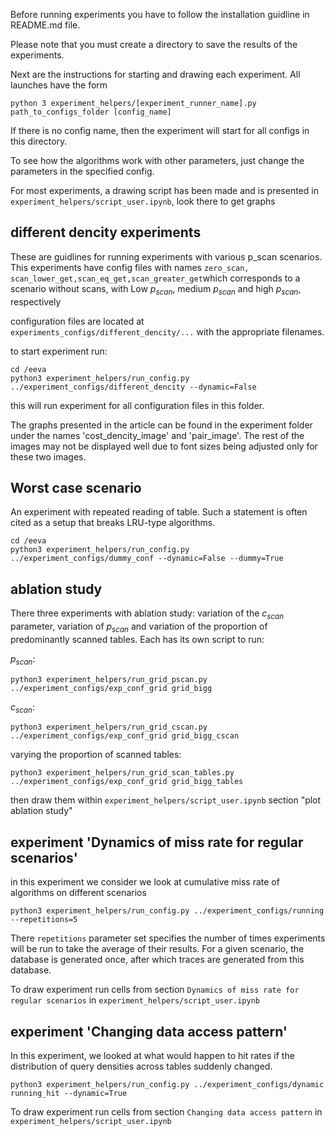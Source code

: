Before running experiments you have to follow the installation guidline in README.md file. 

Please note that you must create a directory to save the results of the experiments.

Next are the instructions for starting and drawing each experiment. All launches have the form

```
python 3 experiment_helpers/[experiment_runner_name].py path_to_configs_folder [config_name]
```

If there is no config name, then the experiment will start for all configs in this directory.

To see how the algorithms work with other parameters, just change the parameters in the specified config.

For most experiments, a drawing script has been made and is presented in `experiment_helpers/script_user.ipynb`, look there to get graphs 


## different dencity experiments
These are guidlines for running experiments with various p_scan scenarios. This experiments have config files with names `zero_scan, scan_lower_get,scan_eq_get,scan_greater_get`which corresponds to a scenario without scans, with Low $p_{scan}$, medium $p_{scan}$ and high $p_{scan}$, respectively

configuration files are located at `experiments_configs/different_dencity/...` with the appropriate filenames.

to start experiment run:

```
cd /eeva
python3 experiment_helpers/run_config.py ../experiment_configs/different_dencity --dynamic=False
```

this will run experiment for all configuration files in this folder.

The graphs presented in the article can be found in the experiment folder under the names 'cost_dencity_image' and 'pair_image'. The rest of the images may not be displayed well due to font sizes being adjusted only for these two images.

## Worst case scenario

An experiment with repeated reading of table. Such a statement is often cited as a setup that breaks LRU-type algorithms.

```
cd /eeva
python3 experiment_helpers/run_config.py ../experiment_configs/dummy_conf --dynamic=False --dummy=True
```


## ablation study

There three experiments with ablation study: variation of the $c_{scan}$ parameter, variation of $p_{scan}$ and variation of the proportion of predominantly scanned tables. Each has its own script to run:

$p_{scan}$:

```
python3 experiment_helpers/run_grid_pscan.py ../experiment_configs/exp_conf_grid grid_bigg
```

$c_{scan}$:

```
python3 experiment_helpers/run_grid_cscan.py ../experiment_configs/exp_conf_grid grid_bigg_cscan
```

varying the proportion of scanned tables:

```
python3 experiment_helpers/run_grid_scan_tables.py ../experiment_configs/exp_conf_grid grid_bigg_tables
```


then draw them within `experiment_helpers/script_user.ipynb` section  "plot ablation study"


## experiment 'Dynamics of miss rate for regular scenarios'

in this experiment we consider we look at cumulative miss rate of algorithms on different scenarios

```
python3 experiment_helpers/run_config.py ../experiment_configs/running --repetitions=5
```

There `repetitions` parameter set specifies the number of times experiments will be run to take the average of their results. For a given scenario, the database is generated once, after which traces are generated from this database.

To draw experiment run cells from section `Dynamics of miss rate for regular scenarios` in `experiment_helpers/script_user.ipynb`

## experiment 'Changing data access pattern'

In this experiment, we looked at what would happen to hit rates if the distribution of query densities across tables suddenly changed.

```
python3 experiment_helpers/run_config.py ../experiment_configs/dynamic running_hit --dynamic=True
```

To draw experiment run cells from section `Changing data access pattern` in `experiment_helpers/script_user.ipynb`